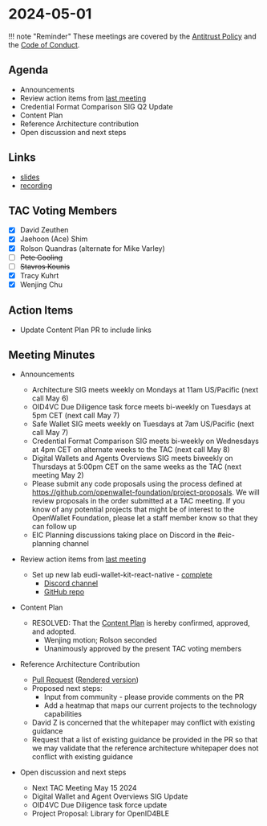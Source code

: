 # 2024-05-01

!!! note "Reminder"
    These meetings are covered by the [Antitrust Policy](../../governance/antitrust.md) and the [Code of Conduct](../../governance/code-of-conduct.md).

## Agenda
- Announcements
- Review action items from [last meeting](./2024-04-17.md#action-items)
- Credential Format Comparison SIG Q2 Update
- Content Plan
- Reference Architecture contribution
- Open discussion and next steps

## Links
- [slides](https://docs.google.com/presentation/d/1he1k6a_1h8nR8P-BcfhfN9HuK0CmU_qSOv9caBWDqX0/edit?usp=sharing)
- [recording](https://zoom.us/rec/share/6qELjRrkNcc0kwrwsgbYlNJ6VS_KoNOGqCbV1xmI1EUqVPjRF_MeKGa1aiAUxgSu.tV5B6BAYbqogwOtV)

## TAC Voting Members

- [x] David Zeuthen
- [x] Jaehoon (Ace) Shim
- [x] Rolson Quandras (alternate for Mike Varley)
- [ ] ~~Pete Cooling~~
- [ ] ~~Stavros Kounis~~
- [x] Tracy Kuhrt
- [x] Wenjing Chu

## Action Items
- Update Content Plan PR to include links

## Meeting Minutes

- Announcements
    - Architecture SIG  meets weekly on Mondays at 11am US/Pacific (next call May 6)
    - OID4VC Due Diligence task force meets bi-weekly on Tuesdays at 5pm CET (next call May 7)
    - Safe Wallet SIG meets weekly on Tuesdays at 7am US/Pacific (next call May 7)
    - Credential Format Comparison SIG meets bi-weekly on Wednesdays at 4pm CET on alternate weeks to the TAC (next call May 8)
    - Digital Wallets and Agents Overviews SIG meets biweekly on Thursdays at 5:00pm CET on the same weeks as the TAC (next meeting May 2)
    - Please submit any code proposals using the process defined at https://github.com/openwallet-foundation/project-proposals. We will review proposals in the order submitted at a TAC meeting. If you know of any potential projects that might be of interest to the OpenWallet Foundation, please let a staff member know so that they can follow up
    - EIC Planning discussions taking place on Discord in the #eic-planning channel

- Review action items from [last meeting](./2024-04-17.md#action-items)
    - Set up new lab eudi-wallet-kit-react-native - [complete](https://tac.openwallet.foundation/projects/eudi-wallet-kit-react-native/)
        - [Discord channel](https://discord.com/channels/1022962884864643214/1230175333303717889)
        - [GitHub repo](https://github.com/openwallet-foundation-labs/eudi-wallet-kit-react-native)

- Content Plan
    - RESOLVED: That the [Content Plan](https://github.com/openwallet-foundation/tac/pull/142) is hereby confirmed, approved, and adopted.
        - Wenjing motion; Rolson seconded
        - Unanimously approved by the present TAC voting members

- Reference Architecture Contribution
    - [Pull Request](https://github.com/openwallet-foundation/architecture-sig/pull/66) ([Rendered version](https://github.com/tkuhrt/owf-architecture-sig/blob/architecture-wp/docs/papers/architecture-whitepaper.md))
    - Proposed next steps:
        - Input from community - please provide comments on the PR
        - Add a heatmap that maps our current projects to the technology capabilities
    - David Z is concerned that the whitepaper may conflict with existing guidance
    - Request that a list of existing guidance be provided in the PR so that we may validate that the reference architecture whitepaper does not conflict with existing guidance

- Open discussion and next steps
    - Next TAC Meeting May 15 2024
    - Digital Wallet and Agent Overviews SIG Update
    - OID4VC Due Diligence task force update
    - Project Proposal: Library for OpenID4BLE
